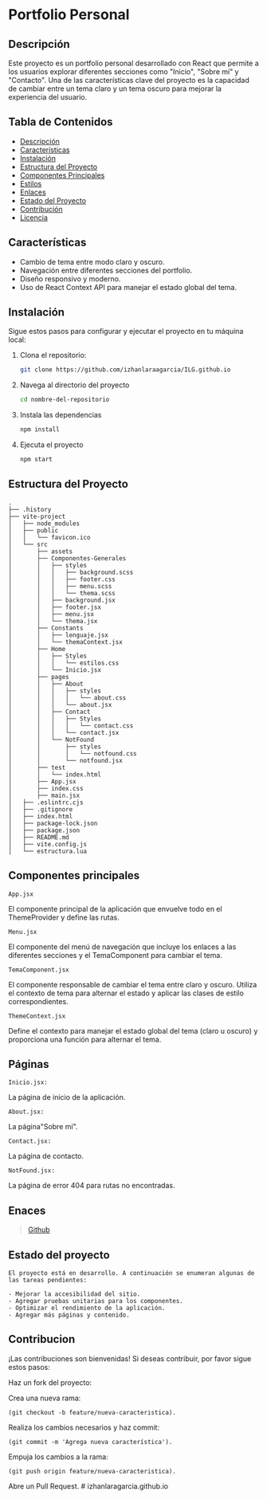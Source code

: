 # Portfolio Personal

## Descripción

Este proyecto es un portfolio personal desarrollado con React que permite a los usuarios explorar diferentes secciones como "Inicio", "Sobre mí" y "Contacto". Una de las características clave del proyecto es la capacidad de cambiar entre un tema claro y un tema oscuro para mejorar la experiencia del usuario.

## Tabla de Contenidos

- [Descripción](#descripción)
- [Características](#características)
- [Instalación](#instalación)
- [Estructura del Proyecto](#estructura-del-proyecto)
- [Componentes Principales](#componentes-principales)
- [Estilos](#estilos)
- [Enlaces](#enlaces)
- [Estado del Proyecto](#estado-del-proyecto)
- [Contribución](#contribución)
- [Licencia](#licencia)

## Características

- Cambio de tema entre modo claro y oscuro.
- Navegación entre diferentes secciones del portfolio.
- Diseño responsivo y moderno.
- Uso de React Context API para manejar el estado global del tema.

## Instalación

Sigue estos pasos para configurar y ejecutar el proyecto en tu máquina local:

1. Clona el repositorio:
   ```bash
   git clone https://github.com/izhanlaraagarcia/ILG.github.io
2. Navega al directorio del proyecto
    ```bash
    cd nombre-del-repositorio
3. Instala las dependencias
    ```bash
    npm install
4. Ejecuta el proyecto
    ```bash
    npm start


## Estructura del Proyecto
    .
    ├── .history
    ├── vite-project
    │   ├── node_modules
    │   ├── public
    │   │   └── favicon.ico
    │   └── src
    │       ├── assets
    │       ├── Componentes-Generales
    │       │   ├── styles
    │       │   │   ├── background.scss
    │       │   │   ├── footer.css
    │       │   │   ├── menu.scss
    │       │   │   └── thema.scss
    │       │   ├── background.jsx
    │       │   ├── footer.jsx
    │       │   ├── menu.jsx
    │       │   └── thema.jsx
    │       ├── Constants
    │       │   ├── lenguaje.jsx
    │       │   └── themaContext.jsx
    │       ├── Home
    │       │   ├── Styles
    │       │   │   └── estilos.css
    │       │   └── Inicio.jsx
    │       ├── pages
    │       │   ├── About
    │       │   │   ├── styles
    │       │   │   │   └── about.css
    │       │   │   └── about.jsx
    │       │   ├── Contact
    │       │   │   ├── Styles
    │       │   │   │   └── contact.css
    │       │   │   └── contact.jsx
    │       │   └── NotFound
    │       │       ├── styles
    │       │       │   └── notfound.css
    │       │       └── notfound.jsx
    │       ├── test
    │       │   └── index.html
    │       ├── App.jsx
    │       ├── index.css
    │       ├── main.jsx
    │   ├── .eslintrc.cjs
    │   ├── .gitignore
    │   ├── index.html
    │   ├── package-lock.json
    │   ├── package.json
    │   ├── README.md
    │   ├── vite.config.js
    │   └── estructura.lua


## Componentes principales
`App.jsx`

El componente principal de la aplicación que envuelve todo en el ThemeProvider y define las rutas.

`Menu.jsx`

El componente del menú de navegación que incluye los enlaces a las diferentes secciones y el TemaComponent para cambiar el tema.

`TemaComponent.jsx`

El componente responsable de cambiar el tema entre claro y oscuro. Utiliza el contexto de tema para alternar el estado y aplicar las clases de estilo correspondientes.

`ThemeContext.jsx`

Define el contexto para manejar el estado global del tema (claro u oscuro) y proporciona una función para alternar el tema.

## Páginas
`Inicio.jsx:`

La página de inicio de la aplicación.

`About.jsx:` 

La página"Sobre mí".


`Contact.jsx:` 

La página de contacto.

`NotFound.jsx:` 

La página de error 404 para rutas no encontradas.

## Enaces
> [Github](https://github.com/izhanlaraagarcia/izhanlaragarcia.github.io)

## Estado del proyecto

    El proyecto está en desarrollo. A continuación se enumeran algunas de las tareas pendientes:

    - Mejorar la accesibilidad del sitio.
    - Agregar pruebas unitarias para los componentes.
    - Optimizar el rendimiento de la aplicación.
    - Agregar más páginas y contenido.

 ## Contribucion
 ¡Las contribuciones son bienvenidas! Si deseas contribuir, por favor sigue estos pasos:

Haz un fork del proyecto:

Crea una nueva rama:
    
    (git checkout -b feature/nueva-caracteristica).
    
Realiza los cambios necesarios y haz commit:
    
    (git commit -m 'Agrega nueva característica').

Empuja los cambios a la rama:

    (git push origin feature/nueva-caracteristica).

Abre un Pull Request.
#   i z h a n l a r a g a r c i a . g i t h u b . i o 
 
 
